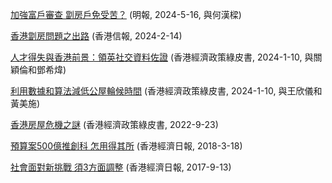 [加強富戶審查 劏房戶免受苦？](/pdf/加強富戶審查劏房戶免受苦.pdf) (明報, 2024-5-16, 與何漢樑)

[香港劏房問題之出路](/pdf/香港劏房問題之出路.pdf) (香港信報, 2024-2-14)

[人才得失與香港前景：領英社交資料佐證](/pdf/人才得失與香港前景.pdf) (香港經濟政策綠皮書, 2024-1-10, 與關穎倫和鄧希煒)

[利用數據和算法減低公屋輪候時間](/pdf/利用數據和算法減低公屋輪候時間.pdf) (香港經濟政策綠皮書, 2024-1-10, 與王欣儀和黃美施)

[香港房屋危機之謎](/pdf/香港房屋危機之謎.pdf) (香港經濟政策綠皮書, 2022-9-23)

[預算案500億推創科 怎用得其所](/pdf/預算案500億推創科怎用得其所.pdf) (香港經濟日報, 2018-3-18)

[社會面對新挑戰 須3方面調整](/pdf/社會面對新挑戰須3方面調整.pdf) (香港經濟日報, 2017-9-13)
